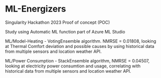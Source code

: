 # ML-Energizers
Singularity Hackathon 2023 
Proof of concept (POC)

Study using Automatic ML function part of Azure ML Studio 

ML/Model-Heating - VotingEnsemble algorithm. NMRSE = 0.01808, looking at Thermal Comfort deviation and possible causes by using historical data from multiple sensors and location weather API.

ML/Power Consumption - StackEnsemble algorithm, NMRSE = 0.04507, looking at electricity power consumtion and usage, correlating with historical data from multiple sensors and location weather API.


